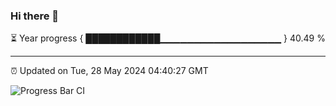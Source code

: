 ### Hi there 👋

⏳ Year progress { ████████████▁▁▁▁▁▁▁▁▁▁▁▁▁▁▁▁▁▁ } 40.49 %

---

⏰ Updated on Tue, 28 May 2024 04:40:27 GMT

![Progress Bar CI](https://github.com/IshwaranRudhara/GIT-ACTION/workflows/Progress%20Bar%20CI/badge.svg)
